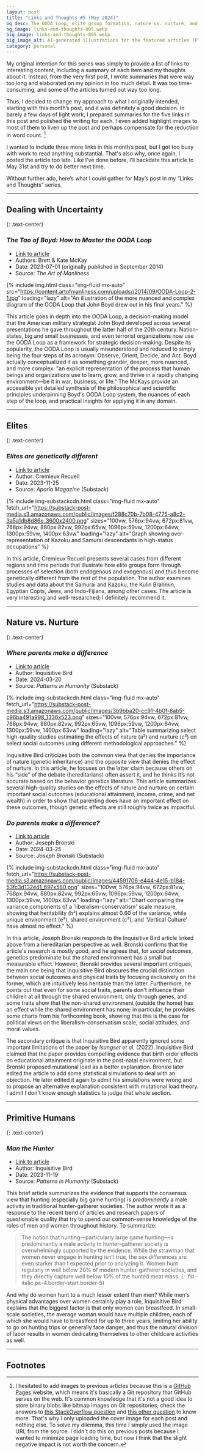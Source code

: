 ```yaml
---
layout: post
title: "Links and Thoughts #5 (May 2024)"
og_desc: The OODA Loop, elite group formation, nature vs. nurture, and why male hunter-gatherers hunt more than females.
og_image: links-and-thoughts-005.webp
big_image: links-and-thoughts-005.webp
big_image_alt: AI-generated illustrations for the featured articles (Playground v2.5).
category: personal
---
```


My original intention for this series was simply to provide a list of links to interesting content, including a summary of each item and my thoughts about it. Instead, from the very first post, I wrote summaries that were way too long and elaborated on my opinion in too much detail. It was too time-consuming, and some of the articles turned out way too long.

Thus, I decided to change my approach to what I originally intended, starting with this month’s post, and it was definitely a good decision. In barely a few days of light work, I prepared summaries for the five links in this post and polished the writing for each. I even added highlight images to most of them to liven up the post and perhaps compensate for the reduction in word count. [^fn-1]

I wanted to include three more links in this month’s post, but I got too busy with work to read anything substantial. That's also why, once again, I posted the article too late. Like I’ve done before, I’ll backdate this article to May 31st and try to do better next time.

Without further ado, here’s what I could gather for May’s post in my “Links and Thoughts” series.

---

## Dealing with Uncertainty
{: .text-center}

### _The Tao of Boyd: How to Master the OODA Loop_

- [Link to article](https://www.artofmanliness.com/character/behavior/ooda-loop/)
- Authors: Brett & Kate McKay
- Date: 2023-07-01 (originally published in September 2014)
- Source: _The Art of Manliness_

{% include img.html class="img-fluid mx-auto" src="https://content.artofmanliness.com/uploads//2014/09/OODA-Loop-2-1.jpg" loading="lazy" alt="An illustration of the more nuanced and complex diagram of the OODA Loop that John Boyd drew out in his final years." %}

This article goes in depth into the OODA Loop, a decision-making model that the American military strategist John Boyd developed across several presentations he gave throughout the latter half of the 20th century. Nation-states, big and small businesses, and even terrorist organizations now use the OODA Loop as a framework for strategic decision-making. Despite its popularity, the OODA Loop is usually misunderstood and reduced to simply being the four steps of its acronym: Observe, Orient, Decide, and Act. Boyd actually conceptualized it as something grander, deeper, more nuanced, and more complex: "an explicit representation of the process that human beings and organizations use to learn, grow, and thrive in a rapidly changing environment&mdash;be it in war, business, or life." The McKays provide an accessible yet detailed synthesis of the philosophical and scientific principles underpinning Boyd's OODA Loop system, the nuances of each step of the loop, and practical insights for applying it in any domain.

---

## Elites
{: .text-center}

### _Elites are genetically different_

- [Link to article](https://www.aporiamagazine.com/p/how-do-elite-groups-form)
- Author: Cremieux Recueil
- Date: 2023-11-25
- Source: _Aporia Magazine_ (Substack)

{% include img-substackcdn.html class="img-fluid mx-auto" fetch_url="https://substack-post-media.s3.amazonaws.com/public/images/f288c70b-7b08-4775-a8c2-3a5a1db8d86e_3600x2400.png" sizes="100vw, 576px:94vw, 672px:81vw, 768px:94vw, 880px:82vw, 992px:65vw, 1096px:59vw, 1200px:64vw, 1300px:59vw, 1400px:63vw" loading="lazy" alt="Graph showing over-representation of Kazoku and Samurai descendants in high-status occupations" %}

In this article, Cremieux Recueil presents several cases from different regions and time periods that illustrate how elite groups form through processes of selection (both endogenous and exogenous) and thus become genetically different from the rest of the population. The author examines studies and data about the Samurai and Kazoku, the Kulin Brahmin, Egyptian Copts, Jews, and Indo-Fijians, among other cases. The article is very interesting and well-researched; I definitely recommend it.

---

## Nature vs. Nurture
{: .text-center}

### _Where parents make a difference_

- [Link to article](https://inquisitivebird.substack.com/p/where-parents-make-a-difference)
- Author: Inquisitive Bird
- Date: 2024-03-20
- Source: _Patterns in Humanity_ (Substack)

{% include img-substackcdn.html class="img-fluid mx-auto" fetch_url="https://substack-post-media.s3.amazonaws.com/public/images/3b9bba20-cc91-4b0f-8ab5-c96ba491a998_1336x523.png" sizes="100vw, 576px:94vw, 672px:81vw, 768px:94vw, 880px:82vw, 992px:65vw, 1096px:59vw, 1200px:64vw, 1300px:59vw, 1400px:63vw" loading="lazy" alt="Table summarizing select high-quality studies estimating the effects of nature (a²) and nurture (c²) on select social outcomes using different methodological approaches." %}

Inquisitive Bird criticizes both the common view that denies the importance of nature (genetic inheritance) and the opposite view that denies the effect of nurture. In this article, he focuses on the latter claim because others on his “side” of the debate (hereditarians) often assert it, and he thinks it’s not accurate based on the behavior genetics literature. This article summarizes several high-quality studies on the effects of nature and nurture on certain important social outcomes (educational attainment, income, crime, and net wealth) in order to show that parenting does have an important effect on these outcomes, though genetic effects are still roughly twice as impactful.

### _Do parents make a difference?_

- [Link to article](https://www.josephbronski.com/p/do-parents-make-a-difference)
- Author: Joseph Bronski
- Date: 2024-03-25
- Source: _Joseph Bronski_ (Substack)

{% include img-substackcdn.html class="img-fluid mx-auto" fetch_url="https://substack-post-media.s3.amazonaws.com/public/images/44591706-e444-4e15-b184-53fc3d132ed1_697x560.png" sizes="100vw, 576px:94vw, 672px:81vw, 768px:94vw, 880px:82vw, 992px:65vw, 1096px:59vw, 1200px:64vw, 1300px:59vw, 1400px:63vw" loading="lazy" alt="Chart comparing the variance components of a 'liberalism-conservatism' scale measure, showing that heritability (h²) explains almost 0.60 of the variance, while unique environment (e²), shared environment (c²), and 'Vertical Culture' have almost no effect." %}

In this article, Joseph Bronski responds to the Inquisitive Bird article linked above from a hereditarian perspective as well. Bronski confirms that the article's research is mostly good, and he agrees that, for _social outcomes_, genetics predominate but the shared environment has a small but measurable effect. However, Bronski provides several important critiques, the main one being that Inquisitive Bird obscures the crucial distinction between social outcomes and physical traits by focusing exclusively on the former, which are intuitively less heritable than the latter. Furthermore, he points out that even for some social traits, parents don't influence their children at all through the shared environment, only through genes, and some traits show that the non-shared environment (outside the home) has an effect while the shared environment has none; in particular, he provides some charts from his forthcoming book, showing that this is the case for political views on the liberalism-conservatism scale, social attitudes, and moral values.

The secondary critique is that Inquisitive Bird apparently ignored some important limitations of the paper by _Isungset et al._ (2022). Inquisitive Bird claimed that the paper provides compelling evidence that birth order effects on educational attainment originate in the post-natal environment, but Bronski proposed mutational load as a better explanation. Bronski later edited the article to add some statistical simulations to deal with an objection. He later edited it again to admit his simulations were wrong and to propose an alternative explanation consistent with mutational load theory. I admit I don't know enough statistics to judge that whole section.

---

## Primitive Humans
{: .text-center}

### _Man the Hunter_

- [Link to article](https://inquisitivebird.substack.com/p/man-the-hunter)
- Author: Inquisitive Bird
- Date: 2023-11-19
- Source: _Patterns in Humanity_ (Substack)

This brief article summarizes the evidence that supports the consensus view that hunting (especially big game hunting) is _predominantly_ a male activity in traditional hunter-gatherer societies. The author wrote it as a response to the recent trend of articles and research papers of questionable quality that try to upend our common-sense knowledge of the roles of men and women throughout history. To summarize:

> The notion that hunting&mdash;particularly large game hunting&mdash;is predominantly a male activity in hunter-gatherer society is overwhelmingly supported by the evidence. While the strawman that women never engage in hunting isn’t true, the sex differences are even starker than I expected prior to analyzing it. Women hunt regularly in well below 20% of modern hunter-gatherer societies, and they directly capture well below 10% of the hunted meat mass.
{: .fst-italic.ps-4.border-start.border-5}

And why do women hunt to a much lesser extent than men? While men's physical advantages over women certainly play a role, Inquisitive Bird explains that the biggest factor is that only women can breastfeed. In small-scale societies, the average woman would have multiple children, each of which she would have to breastfeed for up to three years, limiting her ability to go on hunting trips or generally face danger, and thus the natural division of labor results in women dedicating themselves to other childcare activities as well.

---

## Footnotes

[^fn-1]: I hesitated to add images to previous articles because this is a [GitHub Pages](https://pages.github.com/) website, which means it's basically a Git repository that GitHub serves on the web. It's common knowledge that it's not a good idea to store binary blobs like bitmap images on Git repositories; check the answers to [this StackOverflow question](https://stackoverflow.com/questions/4697216/is-git-good-with-binary-files) and [this other question](https://stackoverflow.com/questions/53647783/is-there-a-difference-between-how-git-stores-text-and-binary-files) to know more. That's why I only uploaded the cover image for each post and nothing else. To solve my dilemma, this time I simply used the image URL from the source. I didn't do this on previous posts because I wanted to minimize page loading time, but now I think that the slight negative impact is not worth the concern.
